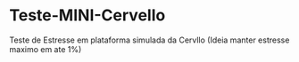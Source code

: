 # Teste-MINI-Cervello
Teste de Estresse em plataforma simulada da Cervllo (Ideia manter estresse maximo em ate 1%)
